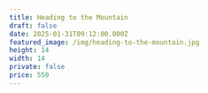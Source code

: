 ```yaml
---
title: Heading to the Mountain
draft: false
date: 2025-01-31T09:12:00.000Z
featured_image: /img/heading-to-the-mountain.jpg
height: 14
width: 14
private: false
price: 550
---
```

